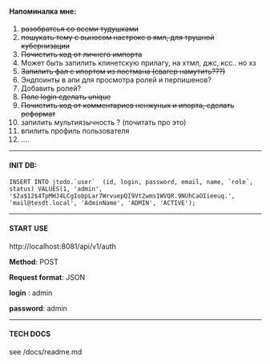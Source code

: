 #### Напоминалка мне:
1) ~~разобратсья со всеми тудушками~~
2) ~~пошукать тему с выносом настроке в ямл, для трушной кубернизации~~
3) ~~Почистить код от личнего импорта~~
4) Может быть запилить клинетскую прилагу, на хтмл, джс, ксс.. но хз
5) ~~Запилить фал с ипортом из постмана (свагер намутить???)~~
6) Эндпоинты в апи для просмотра ролей и перпишенов?
7) Добавить ролей?
8) ~~Поле login сделать unique~~
9) ~~Почистить код от комментариев ненжуных и ипорта, сделать реформат~~
10) запилить мультиязычность ? (почитать про это)
11) впилить профиль пользователя
9999) ....
___

#### INIT DB:
``INSERT INTO jtodo.`user` 
(id, login, password, email, name, `role`, status)
 VALUES(1, 'admin', '$2a$12$4TpMHJ4LCgIobpLar7WrvuepQI9Vt2wms1WVQR.9NUhCaOIieeuq.', 'mail@tesdt.local', 'AdminName', 'ADMIN', 'ACTIVE');
``
___

#### START USE 

http://localhost:8081/api/v1/auth

**Method**: POST

**Request format**: JSON

**login** : admin

**password**: admin

____

#### TECH DOCS

see /docs/readme.md
